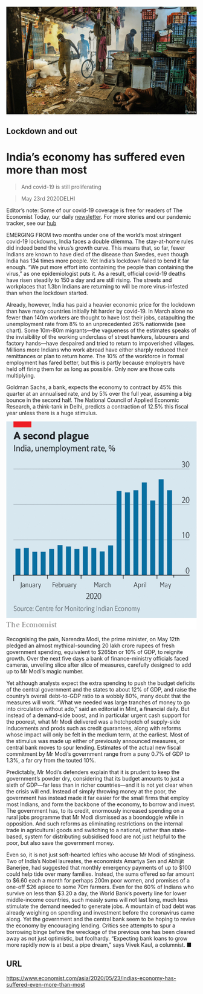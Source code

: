![](./images/20200523_ASP006_0.jpg)

## Lockdown and out

# India’s economy has suffered even more than most

> And covid-19 is still proliferating

> May 23rd 2020DELHI

Editor’s note: Some of our covid-19 coverage is free for readers of The Economist Today, our daily [newsletter](https://www.economist.com/https://my.economist.com/user#newsletter). For more stories and our pandemic tracker, see our [hub](https://www.economist.com//news/2020/03/11/the-economists-coverage-of-the-coronavirus)

EMERGING FROM two months under one of the world’s most stringent covid-19 lockdowns, India faces a double dilemma. The stay-at-home rules did indeed bend the virus’s growth curve. This means that, so far, fewer Indians are known to have died of the disease than Swedes, even though India has 134 times more people. Yet India’s lockdown failed to bend it far enough. “We put more effort into containing the people than containing the virus,” as one epidemiologist puts it. As a result, official covid-19 deaths have risen steadily to 150 a day and are still rising. The streets and workplaces that 1.3bn Indians are returning to will be more virus-infested than when the lockdown started.

Already, however, India has paid a heavier economic price for the lockdown than have many countries initially hit harder by covid-19. In March alone no fewer than 140m workers are thought to have lost their jobs, catapulting the unemployment rate from 8% to an unprecedented 26% nationwide (see chart). Some 10m-80m migrants—the vagueness of the estimates speaks of the invisibility of the working underclass of street hawkers, labourers and factory hands—have despaired and tried to return to impoverished villages. Millions more Indians who work abroad have either sharply reduced their remittances or plan to return home. The 10% of the workforce in formal employment has fared better, but this is partly because employers have held off firing them for as long as possible. Only now are those cuts multiplying.

Goldman Sachs, a bank, expects the economy to contract by 45% this quarter at an annualised rate, and by 5% over the full year, assuming a big bounce in the second half. The National Council of Applied Economic Research, a think-tank in Delhi, predicts a contraction of 12.5% this fiscal year unless there is a huge stimulus.

![](./images/20200523_ASC668.png)

Recognising the pain, Narendra Modi, the prime minister, on May 12th pledged an almost mythical-sounding 20 lakh crore rupees of fresh government spending, equivalent to $265bn or 10% of GDP, to reignite growth. Over the next five days a bank of finance-ministry officials faced cameras, unveiling slice after slice of measures, carefully designed to add up to Mr Modi’s magic number.

Yet although analysts expect the extra spending to push the budget deficits of the central government and the states to about 12% of GDP, and raise the country’s overall debt-to-GDP ratio to a wobbly 80%, many doubt that the measures will work. “What we needed was large tranches of money to go into circulation without ado,” said an editorial in Mint, a financial daily. But instead of a demand-side boost, and in particular urgent cash support for the poorest, what Mr Modi delivered was a hotchpotch of supply-side inducements and prods such as credit guarantees, along with reforms whose impact will only be felt in the medium term, at the earliest. Most of the stimulus was made up either of previously announced measures, or central bank moves to spur lending. Estimates of the actual new fiscal commitment by Mr Modi’s government range from a puny 0.7% of GDP to 1.3%, a far cry from the touted 10%.

Predictably, Mr Modi’s defenders explain that it is prudent to keep the government’s powder dry, considering that its budget amounts to just a sixth of GDP—far less than in richer countries—and it is not yet clear when the crisis will end. Instead of simply throwing money at the poor, the government has instead made it far easier for the small firms that employ most Indians, and form the backbone of the economy, to borrow and invest. The government has, to its credit, enormously increased spending on a rural jobs programme that Mr Modi dismissed as a boondoggle while in opposition. And such reforms as eliminating restrictions on the internal trade in agricultural goods and switching to a national, rather than state-based, system for distributing subsidised food are not just helpful to the poor, but also save the government money.

Even so, it is not just soft-hearted lefties who accuse Mr Modi of stinginess. Two of India’s Nobel laureates, the economists Amartya Sen and Abhijit Banerjee, had suggested that monthly emergency payments of up to $100 could help tide over many families. Instead, the sums offered so far amount to $6.60 each a month for perhaps 200m poor women, and promises of a one-off $26 apiece to some 70m farmers. Even for the 60% of Indians who survive on less than $3.20 a day, the World Bank’s poverty line for lower middle-income countries, such measly sums will not last long, much less stimulate the demand needed to generate jobs. A mountain of bad debt was already weighing on spending and investment before the coronavirus came along. Yet the government and the central bank seem to be hoping to revive the economy by encouraging lending. Critics see attempts to spur a borrowing binge before the wreckage of the previous one has been cleared away as not just optimistic, but foolhardy. “Expecting bank loans to grow more rapidly now is at best a pipe dream,” says Vivek Kaul, a columnist. ■

## URL

https://www.economist.com/asia/2020/05/23/indias-economy-has-suffered-even-more-than-most
